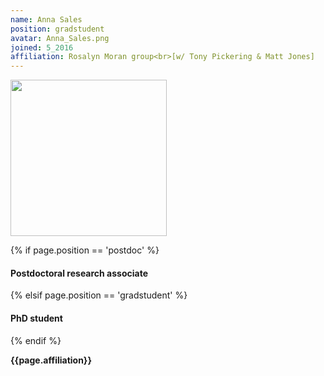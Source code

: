 ```yaml
---
name: Anna Sales
position: gradstudent
avatar: Anna_Sales.png
joined: 5_2016
affiliation: Rosalyn Moran group<br>[w/ Tony Pickering & Matt Jones]
---
```


<img width="250" src="{{site.baseurl}}/images/people/{{page.avatar}}" data-action="zoom">

 {% if page.position == 'postdoc' %}
<h4>Postdoctoral research associate</h4>
 {% elsif page.position == 'gradstudent' %}
<h4>PhD student</h4>
 {% endif %}

<b>{{page.affiliation}}</b>